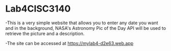 # Lab4CISC3140

-This is a very simple website that allows you to enter any date you want and in the background, NASA's Astronomy Pic of the Day API will be used to retrieve the picture and a description.

-The site can be accessed at https://mylab4-d2e63.web.app
